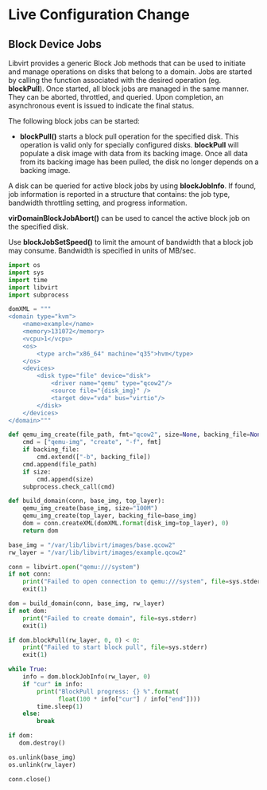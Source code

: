 # Live Configuration Change

## Block Device Jobs

Libvirt provides a generic Block Job methods that can be used to initiate and manage operations on disks that belong to a domain. Jobs are started by calling the function associated with the desired operation (eg. **blockPull**). Once started, all block jobs are managed in the same manner. They can be aborted, throttled, and queried. Upon completion, an asynchronous event is issued to indicate the final status.

The following block jobs can be started:

- **blockPull()** starts a block pull operation for the specified disk. This operation is valid only for specially configured disks. **blockPull** will populate a disk image with data from its backing image. Once all data from its backing image has been pulled, the disk no longer depends on a backing image.

A disk can be queried for active block jobs by using **blockJobInfo**. If found, job information is reported in a structure that contains: the job type, bandwidth throttling setting, and progress information.

**virDomainBlockJobAbort()** can be used to cancel the active block job on the specified disk.

Use **blockJobSetSpeed()** to limit the amount of bandwidth that a block job may consume. Bandwidth is specified in units of MB/sec.

```python
import os
import sys
import time
import libvirt
import subprocess

domXML = """
<domain type="kvm">
    <name>example</name>
    <memory>131072</memory>
    <vcpu>1</vcpu>
    <os>
        <type arch="x86_64" machine="q35">hvm</type>
    </os>
    <devices>
        <disk type="file" device="disk">
            <driver name="qemu" type="qcow2"/>
            <source file="{disk_img}" />
            <target dev="vda" bus="virtio"/>
        </disk>
    </devices>
</domain>"""

def qemu_img_create(file_path, fmt="qcow2", size=None, backing_file=None):
    cmd = ["qemu-img", "create", "-f", fmt]
    if backing_file:
        cmd.extend(["-b", backing_file])
    cmd.append(file_path)
    if size:
        cmd.append(size)
    subprocess.check_call(cmd)

def build_domain(conn, base_img, top_layer):
    qemu_img_create(base_img, size="100M")
    qemu_img_create(top_layer, backing_file=base_img)
    dom = conn.createXML(domXML.format(disk_img=top_layer), 0)
    return dom

base_img = "/var/lib/libvirt/images/base.qcow2"
rw_layer = "/var/lib/libvirt/images/example.qcow2"

conn = libvirt.open("qemu:///system")
if not conn:
    print("Failed to open connection to qemu:///system", file=sys.stderr)
    exit(1)

dom = build_domain(conn, base_img, rw_layer)
if not dom:
    print("Failed to create domain", file=sys.stderr)
    exit(1)

if dom.blockPull(rw_layer, 0, 0) < 0:
    print("Failed to start block pull", file=sys.stderr)
    exit(1)

while True:
    info = dom.blockJobInfo(rw_layer, 0)
    if "cur" in info:
        print("BlockPull progress: {} %".format(
              float(100 * info["cur"] / info["end"])))
        time.sleep(1)
    else:
        break

if dom:
   dom.destroy()

os.unlink(base_img)
os.unlink(rw_layer)

conn.close()
```